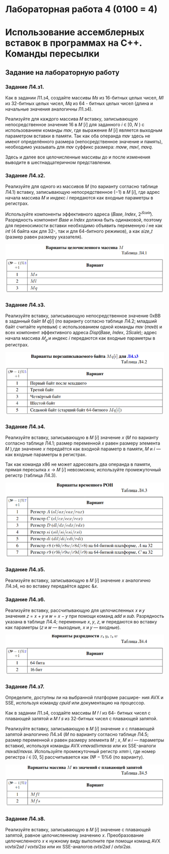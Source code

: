 # Лабораторная работа 4 (0100 = 4)
# Использование ассемблерных вставок в программах на C++. Команды пересылки

## Задание на лабораторную работу
### Задание Л4.з1. 
Как в задании Л1.з4, создайте массивы 𝑀𝑠 из 16-битных целых чисел, 𝑀𝑙 из 32-битных целых чисел, 𝑀𝑞 из 64 - битных целых чисел (длина и начальные значения аналогичны Л1.з4).

Реализуйте для каждого массива 𝑀 вставку, записывающую непосредственное
значение 16 в 𝑀 [𝑖] для заданного 𝑖 ∈ [0, 𝑁 ) с использованием команды 𝑚𝑜𝑣, где выражение 𝑀 [𝑖] является выходным параметром вставки в памяти. Так как оба операнда 𝑚𝑜𝑣 здесь не имеют определённого размера (непосредственное значение и память), необходимо указывать для 𝑚𝑜𝑣 суффикс размера: 𝑚𝑜𝑣𝑤, 𝑚𝑜𝑣𝑙, 𝑚𝑜𝑣𝑞.

Здесь и далее все целочисленные массивы до и после изменения выводите
в шестнадцатеричном представлении.
### Задание Л4.з2.
 Реализуйте для одного из массивов 𝑀 (по варианту согласно таблице Л4.1) вставку, записывающую непосредственное (−1) в 𝑀 [𝑖], где адрес начала массива 𝑀 и индекс 𝑖 передаются как входные параметры в регистрах.

Используйте компоненты эффективного адреса (𝐵𝑎𝑠𝑒, 𝐼𝑛𝑑𝑒𝑥, $2^{𝑆𝑐𝑎𝑙𝑒}$). Разрядность компонент 𝐵𝑎𝑠𝑒 и 𝐼𝑛𝑑𝑒𝑥 должна быть одинаковой, поэтому для переносимости вставки необходимо объявить переменную 𝑖 не как 𝑖𝑛𝑡 (4 байта как для 32-, так и для 64-битного режимов), а как 𝑠𝑖𝑧𝑒_𝑡 (размер равен размеру указателя).

![Таблица 1](pic/pic1.png)
### Задание Л4.з3.
 Реализуйте вставку, записывающую непосредственное значение 0xBB в заданный байт 𝑀 𝑞[𝑖] (по варианту согласно таблице Л4.2; младший байт считайте нулевым) с использованием одной команды 𝑚𝑜𝑣 (𝑚𝑜𝑣𝑏) и всех компонент эффективного адреса 𝐷𝑖𝑠𝑝(𝐵𝑎𝑠𝑒, 𝐼𝑛𝑑𝑒𝑥, 2𝑆𝑐𝑎𝑙𝑒); адрес начала массива $𝑀_𝑞$ и индекс 𝑖 передаются как входные параметры в регистрах.

![Таблица 2](pic/pic2.png)


### Задание Л4.з4.
 Реализуйте вставку, записывающую в 𝑀 [𝑖] значение 𝑥 (𝑀 по варианту согласно таблице Л4.1; размер переменной 𝑥 равен размеру элемента 𝑀 ),где значение 𝑥 передаётся как входной параметр в памяти, 𝑀 и 𝑖 — как входные параметры в регистрах.

Так как команда x86 не может адресовать два операнда в памяти, прямая пересылка 𝑥 → 𝑀 [𝑖] невозможна; используйте промежуточный регистр (таблица Л4.3).

![Таблица 3](pic/pic3.png)

### Задание Л4.з5. 
Реализуйте вставку, записывающую в 𝑀 [𝑖] значение 𝑥 аналогично Л4.з4, но во вставку передаётся адрес &𝑥.

### Задание Л4.з6.
 Реализуйте вставку, рассчитывающую для целочисленных 𝑥
и 𝑦 значения 𝑧 = 𝑥 + 𝑦 и 𝑤 = 𝑥 − 𝑦 при помощи команд 𝑎𝑑𝑑 и 𝑠𝑢𝑏. Разрядность
указана в таблице Л4.4; переменные 𝑥, 𝑦, 𝑧, 𝑤 передаются во вставку как параметры
(𝑧 и 𝑤 — выходные, 𝑥 и 𝑦 — входные).

![Таблица 4](pic/pic4.png)

### Задание Л4.з7.
 Определите, доступны ли на выбранной платформе расшире-
ния AVX и SSE, используя команду 𝑐𝑝𝑢𝑖𝑑 или документацию на процессор.

Как в задании Л1.з4, создайте массивы 𝑀 𝑓 𝑙 из 64- битных чисел с плавающей запятой и 𝑀 𝑓 𝑠 из 32-битных чисел с плавающей запятой.

Реализуйте вставку, записывающую в 𝑀 [𝑖] значение 𝑥 с плавающей запятой аналогично Л4.з4 (𝑀 по варианту согласно таблице Л4.5; размер переменной 𝑥 равен размеру элемента 𝑀 ; 𝑥, 𝑀 и 𝑖 — параметры вставки), используя команды AVX 𝑣𝑚𝑜𝑣𝑠𝑑/𝑣𝑚𝑜𝑣𝑠𝑠 или их SSE-аналоги 𝑚𝑜𝑣𝑠𝑑/𝑚𝑜𝑣𝑠𝑠. Используйте промежуточный регистр 𝑥𝑚𝑚 i, где номер регистра 𝑖 ∈ [0, 5] рассчитывается как $(№ − 1)\%6$ (по варианту).

![Таблица 5](pic/pic5.png)

### Задание Л4.з8.
 Реализуйте вставку, записывающую в 𝑀 [𝑖] значение с плавающей запятой, равное целочисленному значению 𝑥. Преобразование целочисленного 𝑥 к нужному виду выполните при помощи команд AVX 𝑣𝑐𝑣𝑡𝑠𝑖2𝑠𝑑 $/$ 𝑣𝑐𝑣𝑡𝑠𝑖2𝑠𝑠 или их SSE-аналогов 𝑐𝑣𝑡𝑠𝑖2𝑠𝑑 $/$ 𝑐𝑣𝑡𝑠𝑖2𝑠𝑠.